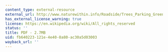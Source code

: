 ```yaml
---
content_type: external-resource
external_url: http://www.naturewithin.info/Roadside/Trees_Parking_Green%20Law.pdf
has_external_license_warning: true
license: https://en.wikipedia.org/wiki/All_rights_reserved
status: ''
title: PDF - 2.7MB
uid: fb640223-121e-4e40-8a80-ac30a5d03003
wayback_url: ''
---
```


